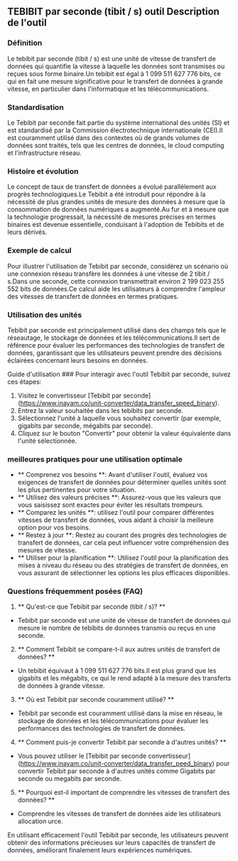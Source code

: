 ## TEBIBIT par seconde (tibit / s) outil Description de l'outil

### Définition
Le tebibit par seconde (tibit / s) est une unité de vitesse de transfert de données qui quantifie la vitesse à laquelle les données sont transmises ou reçues sous forme binaire.Un tebibit est égal à 1 099 511 627 776 bits, ce qui en fait une mesure significative pour le transfert de données à grande vitesse, en particulier dans l'informatique et les télécommunications.

### Standardisation
Le Tebibit par seconde fait partie du système international des unités (SI) et est standardisé par la Commission électrotechnique internationale (CEI).Il est couramment utilisé dans des contextes où de grands volumes de données sont traités, tels que les centres de données, le cloud computing et l'infrastructure réseau.

### Histoire et évolution
Le concept de taux de transfert de données a évolué parallèlement aux progrès technologiques.Le Tebibit a été introduit pour répondre à la nécessité de plus grandes unités de mesure des données à mesure que la consommation de données numériques a augmenté.Au fur et à mesure que la technologie progressait, la nécessité de mesures précises en termes binaires est devenue essentielle, conduisant à l'adoption de Tebibits et de leurs dérivés.

### Exemple de calcul
Pour illustrer l'utilisation de Tebibit par seconde, considérez un scénario où une connexion réseau transfère les données à une vitesse de 2 tibit / s.Dans une seconde, cette connexion transmettrait environ 2 199 023 255 552 bits de données.Ce calcul aide les utilisateurs à comprendre l'ampleur des vitesses de transfert de données en termes pratiques.

### Utilisation des unités
Tebibit par seconde est principalement utilisé dans des champs tels que le réseautage, le stockage de données et les télécommunications.Il sert de référence pour évaluer les performances des technologies de transfert de données, garantissant que les utilisateurs peuvent prendre des décisions éclairées concernant leurs besoins en données.

Guide d'utilisation ###
Pour interagir avec l'outil Tebibit par seconde, suivez ces étapes:
1. Visitez le convertisseur [Tebibit par seconde] (https://www.inayam.co/unit-converter/data_transfer_speed_binary).
2. Entrez la valeur souhaitée dans les tebibits par seconde.
3. Sélectionnez l'unité à laquelle vous souhaitez convertir (par exemple, gigabits par seconde, mégabits par seconde).
4. Cliquez sur le bouton "Convertir" pour obtenir la valeur équivalente dans l'unité sélectionnée.

### meilleures pratiques pour une utilisation optimale
- ** Comprenez vos besoins **: Avant d'utiliser l'outil, évaluez vos exigences de transfert de données pour déterminer quelles unités sont les plus pertinentes pour votre situation.
- ** Utilisez des valeurs précises **: Assurez-vous que les valeurs que vous saisissez sont exactes pour éviter les résultats trompeurs.
- ** Comparez les unités **: utilisez l'outil pour comparer différentes vitesses de transfert de données, vous aidant à choisir la meilleure option pour vos besoins.
- ** Restez à jour **: Restez au courant des progrès des technologies de transfert de données, car cela peut influencer votre compréhension des mesures de vitesse.
- ** Utiliser pour la planification **: Utilisez l'outil pour la planification des mises à niveau du réseau ou des stratégies de transfert de données, en vous assurant de sélectionner les options les plus efficaces disponibles.

### Questions fréquemment posées (FAQ)

1. ** Qu'est-ce que Tebibit par seconde (tibit / s)? **
- Tebibit par seconde est une unité de vitesse de transfert de données qui mesure le nombre de tebibits de données transmis ou reçus en une seconde.

2. ** Comment Tebibit se compare-t-il aux autres unités de transfert de données? **
- Un tebibit équivaut à 1 099 511 627 776 bits.Il est plus grand que les gigabits et les mégabits, ce qui le rend adapté à la mesure des transferts de données à grande vitesse.

3. ** Où est Tebibit par seconde couramment utilisé? **
- Tebibit par seconde est couramment utilisé dans la mise en réseau, le stockage de données et les télécommunications pour évaluer les performances des technologies de transfert de données.

4. ** Comment puis-je convertir Tebibit par seconde à d'autres unités? **
- Vous pouvez utiliser le [Tebibit par seconde convertisseur] (https://www.inayam.co/unit-converter/data_transfer_peed_binary) pour convertir Tebibit par seconde à d'autres unités comme Gigabits par seconde ou megabits par seconde.

5. ** Pourquoi est-il important de comprendre les vitesses de transfert des données? **
- Comprendre les vitesses de transfert de données aide les utilisateurs allocation urce.

En utilisant efficacement l'outil Tebibit par seconde, les utilisateurs peuvent obtenir des informations précieuses sur leurs capacités de transfert de données, améliorant finalement leurs expériences numériques.